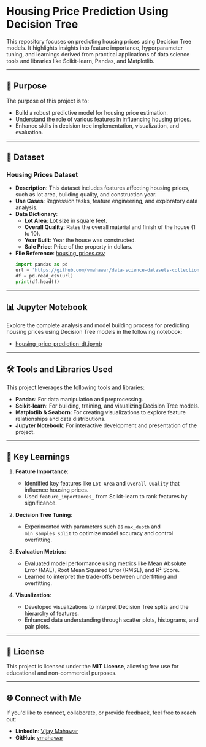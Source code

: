 # Housing Price Prediction Using Decision Tree

This repository focuses on predicting housing prices using Decision Tree models. It highlights insights into feature importance, hyperparameter tuning, and learnings derived from practical applications of data science tools and libraries like Scikit-learn, Pandas, and Matplotlib.

---

## 🎯 Purpose

The purpose of this project is to:
- Build a robust predictive model for housing price estimation.
- Understand the role of various features in influencing housing prices.
- Enhance skills in decision tree implementation, visualization, and evaluation.

---

## 📂 Dataset

### **Housing Prices Dataset**
- **Description**: This dataset includes features affecting housing prices, such as lot area, building quality, and construction year.
- **Use Cases**: Regression tasks, feature engineering, and exploratory data analysis.
- **Data Dictionary**:
  - **Lot Area**: Lot size in square feet.
  - **Overall Quality**: Rates the overall material and finish of the house (1 to 10).
  - **Year Built**: Year the house was constructed.
  - **Sale Price**: Price of the property in dollars.
- **File Reference**: [housing_prices.csv](https://github.com/vmahawar/data-science-datasets-collection/raw/main/housing_prices.csv)
  ```python
  import pandas as pd
  url = 'https://github.com/vmahawar/data-science-datasets-collection/raw/main/housing_prices.csv'
  df = pd.read_csv(url)
  print(df.head())
  ```

 ---

## 📊 Jupyter Notebook

Explore the complete analysis and model building process for predicting housing prices using Decision Tree models in the following notebook:

- [housing-price-prediction-dt.ipynb](./housing-price-prediction-dt.ipynb)

---

## 🛠️ Tools and Libraries Used

This project leverages the following tools and libraries:

- **Pandas**: For data manipulation and preprocessing.
- **Scikit-learn**: For building, training, and visualizing Decision Tree models.
- **Matplotlib & Seaborn**: For creating visualizations to explore feature relationships and data distributions.
- **Jupyter Notebook**: For interactive development and presentation of the project.

---

## 🌟 Key Learnings

1. **Feature Importance**:
   - Identified key features like `Lot Area` and `Overall Quality` that influence housing prices.
   - Used `feature_importances_` from Scikit-learn to rank features by significance.

2. **Decision Tree Tuning**:
   - Experimented with parameters such as `max_depth` and `min_samples_split` to optimize model accuracy and control overfitting.

3. **Evaluation Metrics**:
   - Evaluated model performance using metrics like Mean Absolute Error (MAE), Root Mean Squared Error (RMSE), and R² Score.
   - Learned to interpret the trade-offs between underfitting and overfitting.

4. **Visualization**:
   - Developed visualizations to interpret Decision Tree splits and the hierarchy of features.
   - Enhanced data understanding through scatter plots, histograms, and pair plots.

---

## 📜 License

This project is licensed under the **MIT License**, allowing free use for educational and non-commercial purposes.

---

## 🌐 Connect with Me

If you'd like to connect, collaborate, or provide feedback, feel free to reach out:

- **LinkedIn**: [Vijay Mahawar](https://www.linkedin.com/in/vijay-mahawar)
- **GitHub**: [vmahawar](https://github.com/vmahawar)

